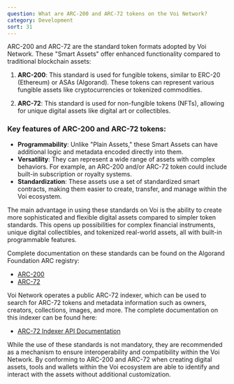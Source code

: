 ```yaml
---
question: What are ARC-200 and ARC-72 tokens on the Voi Network?
category: Development
sort: 31
---
```

ARC-200 and ARC-72 are the standard token formats adopted by Voi Network. These "Smart Assets" offer enhanced functionality compared to traditional blockchain assets:

1. **ARC-200**: This standard is used for fungible tokens, similar to ERC-20 (Ethereum) or ASAs (Algorand). These tokens can represent various fungible assets like cryptocurrencies or tokenized commodities.

2. **ARC-72**: This standard is used for non-fungible tokens (NFTs), allowing for unique digital assets like digital art or collectibles.

### Key features of ARC-200 and ARC-72 tokens:

- **Programmability**: Unlike "Plain Assets," these Smart Assets can have additional logic and metadata encoded directly into them.
- **Versatility**: They can represent a wide range of assets with complex behaviors. For example, an ARC-200 and/or ARC-72 token could include built-in subscription or royalty systems.
- **Standardization**: These assets use a set of standardized smart contracts, making them easier to create, transfer, and manage within the Voi ecosystem.

The main advantage in using these standards on Voi is the ability to create more sophisticated and flexible digital assets compared to simpler token standards. This opens up possibilities for complex financial instruments, unique digital collectibles, and tokenized real-world assets, all with built-in programmable features.

Complete documentation on these standards can be found on the Algorand Foundation ARC registry:

- [ARC-200](https://arc.algorand.foundation/ARCs/arc-0200)
- [ARC-72](https://arc.algorand.foundation/ARCs/arc-0072)

Voi Network operates a public ARC-72 indexer, which can be used to search for ARC-72 tokens and metadata information such as owners, creators, collections, images, and more. The complete documentation on this indexer can be found here:

- [ARC-72 Indexer API Documentation](https://arc72-voi-mainnet.nftnavigator.xyz/api-docs)

While the use of these standards is not mandatory, they are recommended as a mechanism to ensure interoperability and compatibility within the Voi Network. By conforming to ARC-200 and ARC-72 when creating digital assets, tools and wallets within the Voi ecosystem are able to identify and interact with the assets without additional customization.